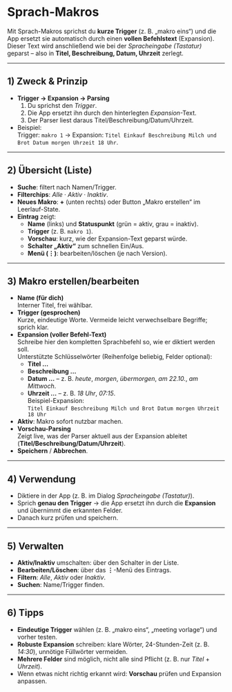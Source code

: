# Sprach-Makros

Mit Sprach-Makros sprichst du **kurze Trigger** (z. B. „makro eins“) und die App ersetzt sie automatisch durch einen **vollen Befehlstext** (Expansion). Dieser Text wird anschließend wie bei der *Spracheingabe (Tastatur)* geparst – also in **Titel, Beschreibung, Datum, Uhrzeit** zerlegt.

---

## 1) Zweck & Prinzip
- **Trigger → Expansion → Parsing**  
  1) Du sprichst den *Trigger*.  
  2) Die App ersetzt ihn durch den hinterlegten *Expansion*-Text.  
  3) Der Parser liest daraus Titel/Beschreibung/Datum/Uhrzeit.
- Beispiel:  
  Trigger: `makro 1` → Expansion: `Titel Einkauf Beschreibung Milch und Brot Datum morgen Uhrzeit 18 Uhr`.

---

## 2) Übersicht (Liste)
- **Suche**: filtert nach Namen/Trigger.
- **Filterchips**: *Alle* · *Aktiv* · *Inaktiv*.
- **Neues Makro**: **+** (unten rechts) oder Button „Makro erstellen“ im Leerlauf-State.
- **Eintrag** zeigt:
  - **Name** (links) und **Statuspunkt** (grün = aktiv, grau = inaktiv).
  - **Trigger** (z. B. `makro 1`).
  - **Vorschau**: kurz, wie der Expansion-Text geparst würde.
  - **Schalter „Aktiv“** zum schnellen Ein/Aus.
  - **Menü (⋮)**: bearbeiten/löschen (je nach Version).

---

## 3) Makro erstellen/bearbeiten
- **Name (für dich)**  
  Interner Titel, frei wählbar.
- **Trigger (gesprochen)**  
  Kurze, eindeutige Worte. Vermeide leicht verwechselbare Begriffe; sprich klar.
- **Expansion (voller Befehl-Text)**  
  Schreibe hier den kompletten Sprachbefehl so, wie er diktiert werden soll.  
  Unterstützte Schlüsselwörter (Reihenfolge beliebig, Felder optional):
  - **Titel …**
  - **Beschreibung …**
  - **Datum …** – z. B. *heute*, *morgen*, *übermorgen*, *am 22.10.*, *am Mittwoch*.
  - **Uhrzeit …** – z. B. *18 Uhr*, *07:15*.  
  Beispiel-Expansion:  
  `Titel Einkauf Beschreibung Milch und Brot Datum morgen Uhrzeit 18 Uhr`
- **Aktiv**: Makro sofort nutzbar machen.
- **Vorschau-Parsing**  
  Zeigt live, was der Parser aktuell aus der Expansion ableitet (**Titel/Beschreibung/Datum/Uhrzeit**).
- **Speichern** / **Abbrechen**.

---

## 4) Verwendung
- Diktiere in der App (z. B. im Dialog *Spracheingabe (Tastatur)*).  
- Sprich **genau den Trigger** → die App ersetzt ihn durch die **Expansion** und übernimmt die erkannten Felder.  
- Danach kurz prüfen und speichern.

---

## 5) Verwalten
- **Aktiv/Inaktiv** umschalten: über den Schalter in der Liste.
- **Bearbeiten/Löschen**: über das **⋮**-Menü des Eintrags.
- **Filtern**: *Alle*, *Aktiv* oder *Inaktiv*.
- **Suchen**: Name/Trigger finden.

---

## 6) Tipps
- **Eindeutige Trigger** wählen (z. B. „makro eins“, „meeting vorlage“) und vorher testen.
- **Robuste Expansion** schreiben: klare Wörter, 24-Stunden-Zeit (z. B. *14:30*), unnötige Füllwörter vermeiden.
- **Mehrere Felder** sind möglich, nicht alle sind Pflicht (z. B. nur *Titel* + *Uhrzeit*).
- Wenn etwas nicht richtig erkannt wird: **Vorschau** prüfen und Expansion anpassen.
